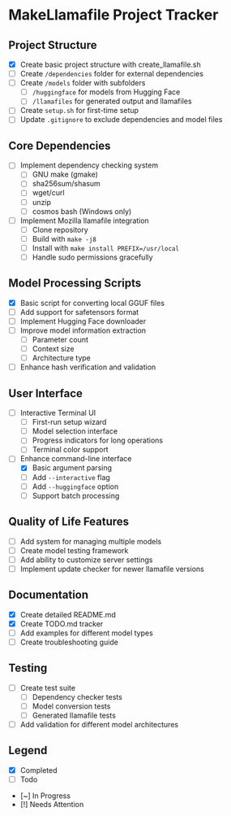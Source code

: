 # MakeLlamafile Project Tracker

## Project Structure
- [x] Create basic project structure with create_llamafile.sh
- [ ] Create `/dependencies` folder for external dependencies
- [ ] Create `/models` folder with subfolders
  - [ ] `/huggingface` for models from Hugging Face
  - [ ] `/llamafiles` for generated output and llamafiles
- [ ] Create `setup.sh` for first-time setup
- [ ] Update `.gitignore` to exclude dependencies and model files

## Core Dependencies
- [ ] Implement dependency checking system
  - [ ] GNU make (gmake)
  - [ ] sha256sum/shasum
  - [ ] wget/curl
  - [ ] unzip
  - [ ] cosmos bash (Windows only)
- [ ] Implement Mozilla llamafile integration
  - [ ] Clone repository
  - [ ] Build with `make -j8`
  - [ ] Install with `make install PREFIX=/usr/local`
  - [ ] Handle sudo permissions gracefully

## Model Processing Scripts
- [x] Basic script for converting local GGUF files
- [ ] Add support for safetensors format
- [ ] Implement Hugging Face downloader
- [ ] Improve model information extraction
  - [ ] Parameter count
  - [ ] Context size
  - [ ] Architecture type
- [ ] Enhance hash verification and validation

## User Interface
- [ ] Interactive Terminal UI
  - [ ] First-run setup wizard
  - [ ] Model selection interface
  - [ ] Progress indicators for long operations
  - [ ] Terminal color support
- [ ] Enhance command-line interface
  - [x] Basic argument parsing
  - [ ] Add `--interactive` flag
  - [ ] Add `--huggingface` option
  - [ ] Support batch processing

## Quality of Life Features
- [ ] Add system for managing multiple models
- [ ] Create model testing framework
- [ ] Add ability to customize server settings
- [ ] Implement update checker for newer llamafile versions

## Documentation
- [x] Create detailed README.md
- [x] Create TODO.md tracker
- [ ] Add examples for different model types
- [ ] Create troubleshooting guide

## Testing
- [ ] Create test suite
  - [ ] Dependency checker tests
  - [ ] Model conversion tests
  - [ ] Generated llamafile tests
- [ ] Add validation for different model architectures

## Legend
- [x] Completed
- [ ] Todo
- [~] In Progress
- [!] Needs Attention 